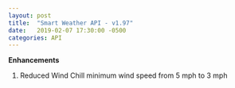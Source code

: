 ```yaml
---
layout: post
title:  "Smart Weather API - v1.97"
date:   2019-02-07 17:30:00 -0500
categories: API
---
```


**Enhancements**
1. Reduced Wind Chill minimum wind speed from 5 mph to 3 mph
